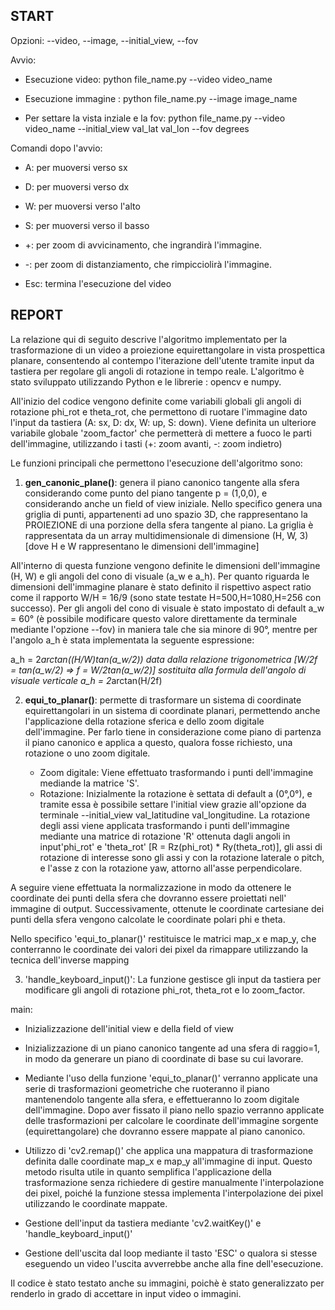 ## START
Opzioni: --video, --image, --initial_view, --fov

Avvio:
- Esecuzione video: python file_name.py --video video_name
- Esecuzione immagine : python file_name.py --image image_name

- Per settare la vista inziale e la fov: python file_name.py --video video_name --initial_view val_lat val_lon --fov degrees

Comandi dopo l'avvio:
- A: per muoversi verso sx
- D: per muoversi verso dx
- W: per muoversi verso l'alto
- S: per muoversi verso il basso

- +: per zoom di avvicinamento, che ingrandirà l'immagine.
- -: per zoom di distanziamento, che rimpicciolirà l'immagine.

- Esc: termina l'esecuzione del video

## REPORT

La relazione qui di seguito descrive l'algoritmo implementato per la trasformazione di un video a proiezione equirettangolare in vista prospettica planare, consentendo al contempo l'iterazione dell'utente tramite input da tastiera per regolare gli angoli di rotazione in tempo reale. L'algoritmo è stato sviluppato utilizzando Python e le librerie : opencv e numpy.

All'inizio del codice vengono definite come variabili globali gli angoli di rotazione phi_rot e theta_rot, che permettono di ruotare l'immagine dato l'input da tastiera (A: sx, D: dx, W: up, S: down).
Viene definita un ulteriore variabile globale 'zoom_factor' che permetterà di mettere a fuoco le parti dell'immagine, utilizzando i tasti (+: zoom avanti, -: zoom indietro)

Le funzioni principali che permettono l'esecuzione dell'algoritmo sono:

1. **gen_canonic_plane()**: genera il piano canonico tangente alla sfera considerando come punto del piano tangente p = (1,0,0), e considerando anche un field of view iniziale.
Nello specifico genera una griglia di punti, appartenenti ad uno spazio 3D, che rappresentano la PROIEZIONE di una porzione della sfera tangente al piano. La griglia è rappresentata da un array multidimensionale di dimensione (H, W, 3) [dove H e W rappresentano le dimensioni dell'immagine]

All'interno di questa funzione vengono definite le dimensioni dell'immagine (H, W) e gli angoli del cono di visuale (a_w e a_h). Per quanto riguarda le dimensioni dell'immagine planare è stato definito il rispettivo aspect ratio come il rapporto W/H = 16/9 (sono state testate H=500,H=1080,H=256 con successo). Per gli angoli del cono di visuale è stato impostato di default a_w = 60° (è possibile modificare questo valore direttamente da terminale mediante l'opzione --fov) in maniera tale che sia minore di 90°, mentre per l'angolo a_h è stata implementata la seguente espressione:

a_h = 2*arctan((H/W)*tan(a_w/2)) data dalla relazione trigonometrica [W/2f = tan(a_w/2) => f = W/2*tan(a_w/2)] sostituita alla formula dell'angolo di visuale verticale a_h = 2*arctan(H/2f)

2. **equi_to_planar()**: permette di trasformare un sistema di coordinate equirettangolari in un sistema di coordinate planari, permettendo anche l'applicazione della rotazione sferica e dello zoom digitale dell'immagine.
Per farlo tiene in considerazione come piano di partenza il piano canonico e applica a questo, qualora fosse richiesto, una rotazione o uno zoom digitale.

	- Zoom digitale: Viene effettuato trasformando i punti dell'immagine mediande la matrice 'S'.
	- Rotazione: Inizialmente la rotazione è settata di default a (0°,0°), e tramite essa è possibile settare l'initial view grazie all'opzione da terminale --initial_view val_latitudine val_longitudine. La rotazione degli assi viene applicata trasformando i punti dell'immagine mediante una matrice di rotazione 'R' ottenuta dagli angoli in input'phi_rot' e 'theta_rot' [R = Rz(phi_rot) * Ry(theta_rot)], gli assi di rotazione di interesse sono gli assi y con la rotazione laterale o pitch, e l'asse z con la rotazione yaw, attorno all'asse perpendicolare. 
	
A seguire viene effettuata la normalizzazione in modo da ottenere le coordinate dei punti della sfera che dovranno essere proiettati nell' immagine di output. Successivamente, ottenute le coordinate cartesiane dei punti della sfera vengono calcolate le coordinate polari phi e theta.

Nello specifico 'equi_to_planar()' restituisce le matrici map_x e map_y, che conterranno le coordinate dei valori dei pixel da rimappare utilizzando la tecnica dell'inverse mapping

3. 'handle_keyboard_input()': La funzione gestisce gli input da tastiera per modificare gli angoli di rotazione phi_rot, theta_rot e lo zoom_factor. 


main:
- Inizializzazione dell'initial view e della field of view

- Inizializzazione di un piano canonico tangente ad una sfera di raggio=1, in modo da generare un piano di coordinate di base su cui lavorare.

- Mediante l'uso della funzione 'equi_to_planar()' verranno applicate una serie di trasformazioni geometriche che ruoteranno il piano mantenendolo tangente alla sfera, e effettueranno lo zoom digitale dell'immagine. Dopo aver fissato il piano nello spazio verranno applicate delle trasformazioni per calcolare le coordinate dell'immagine sorgente (equirettangolare) che dovranno essere mappate al piano canonico.

- Utilizzo di 'cv2.remap()' che applica una mappatura di trasformazione definita dalle coordinate map_x e map_y all'immagine di input. Questo metodo risulta utile in quanto semplifica l'applicazione della trasformazione senza richiedere di gestire manualmente l'interpolazione dei pixel, poiché la funzione stessa implementa l'interpolazione dei pixel utilizzando le coordinate mappate.

- Gestione dell'input da tastiera mediante 'cv2.waitKey()' e 'handle_keyboard_input()'

- Gestione dell'uscita dal loop mediante il tasto 'ESC' o qualora si stesse eseguendo un video l'uscita avverrebbe anche alla fine dell'esecuzione.


Il codice è stato testato anche su immagini, poichè è stato generalizzato per renderlo in grado di accettare in input video o immagini.
